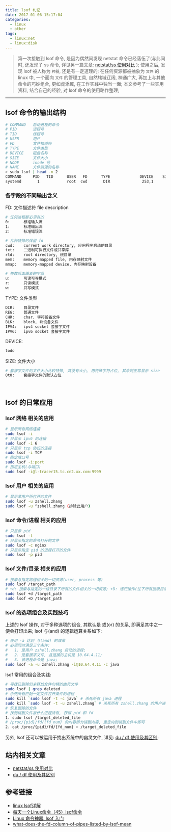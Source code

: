 ```yaml
---
title: lsof 札记
date: 2017-01-06 15:17:04
categories:
  - linux
  - other
tags:
  - linux:net
  - linux:disk
---
```


> 第一次接触到 lsof 命令, 是因为偶然间发现 netstat 命令已经落伍了(与此同时, 还发现了 ss 命令, 详见另一篇文章: [netstat/ss 使用对比]() );
使用之后, 发现 lsof 被人称为 `神器`, 还是有一定道理的; 在任何资源都被抽象为 `文件` 的 linux 中, 一个面向 `文件` 的管理工具, 自然辖域辽阔, 神通广大, 再加上与其他命令的巧妙组合, 更如虎添翼, 在工作实践中独当一面;
本文参考了一些实用资料, 结合自己的经验, 对 lsof 命令的使用略作整理;

<!--more-->

------

## **lsof 命令的输出结构**
``` bash
# COMMAND   启动进程的命令
# PID       进程号
# TID       线程号
# USER      用户
# FD        文件描述符
# TYPE      文件类型
# DEVICE    磁盘名称
# SIZE      文件大小
# NODE      inode 号
# NAME      文件资源的名称
> sudo lsof | head -n 2
COMMAND     PID   TID      USER   FD      TYPE             DEVICE    SIZE/OFF       NODE NAME
systemd       1            root  cwd       DIR              253,1        4096        128 /
```

### **各字段的不同输出含义**
FD: 文件描述符 file description
``` bash
# 任何进程都必须有的
0:      标准输入流
1:      标准输出流
2:      标准错误流

# 几种特殊的保留 fd
cwd:    current work directory, 应用程序启动的目录
txt:    二进制可执行文件或共享库
rtd:    root directory, 根目录
mem:    memory mapped file, 内存映射文件
mmap:   memory-mapped device, 内存映射设备

# 整数后面跟着的字母
u:      可读可写模式
r:      只读模式
w:      只写模式
```
TYPE: 文件类型
``` bash
DIR:    目录文件
REG:    普通文件
CHR:    char, 字符设备文件
BLK:    block, 块设备文件
IPV4:   ipv4 socket 套接字文件
IPV6:   ipv6 socket 套接字文件
```
DEVICE:
``` bash
todo
```
SIZE: 文件大小
``` bash
# 套接字文件的文件大小比较特殊, 其没有大小, 用特殊字符占位, 其余则正常显示 size
0t0:    套接字文件的默认占位
```
&nbsp;
## **lsof 的日常应用**
### **lsof 网络 相关的应用**
``` bash
# 显示所有网络连接
sudo lsof -i
# 只显示 ipv6 的连接
sudo lsof -i 6
# 只显示 tcp 协议的连接
sudo lsof -i TCP
# 指定端口号
sudo lsof -i:port
# 指定主机(与端口)
sudo lsof -i@l-tracer15.tc.cn2.xx.com:9999
```

### **lsof 用户 相关的应用**
``` bash
# 显示某用户所打开的文件
sudo lsof -u zshell.zhang
sudo lsof -u ^zshell.zhang (排除此用户)
```

### **lsof 命令/进程 相关的应用**
``` bash
# 只显示 pid
sudo lsof -t
# 只显示指定的命令打开的文件
sudo lsof -c nginx
# 只显示指定 pid 的进程打开的文件
sudo lsof -p pid
```

### **lsof 文件/目录 相关的应用**
``` bash
# 搜索与指定路径相关的一切资源(user, process 等)
sudo lsof /target_path
# +d: 搜索与指定的一级目录下所有的文件相关的一切资源; +D: 递归操作(往下所有层级目录)
sudo lsof +d /target_path
sudo lsof +D /target_path
```

### **lsof 的选项组合及实践技巧**
上述的 lsof 操作, 对于多种选项的组合, 其默认是 或(or) 的关系, 即满足其中之一便会打印出来;
lsof 与(and) 的逻辑运算关系如下:
``` bash
# 使用 -a 达到 与(and) 的效果
# 必须同时满足三个条件: 
#   1. 是用户 zshell.zhang 启动的进程;
#   2. 是套接字文件, 且连接的主机是 10.64.4.11;
#   3. 该进程命令是 java;
sudo lsof -a -u zshell.zhang -i@10.64.4.11 -c java
```
lsof 常用的组合及实践:
``` bash
# 寻找已删除但未释放文件句柄的幽灵文件
sudo lsof | grep deleted
# 杀死所有匹配一定文件打开条件的进程
sudo kill `sudo lsof -t -c java` # 杀死所有 java 进程
sudo kill `sudo lsof -t -u zshell.zhang` # 杀死所有 zshell.zhang 的用户进程
# 恢复删除的文件
# 找到误删文件被什么进程持有, 获得 pid 和 fd
1. sudo lsof /target_deleted_file
# /proc/{pid}/fd/{fd_num} 的内容即为误删内容, 重定向到误删文件中即可
2. cat /proc/{pid}/fd/{fd_num} > /target_deleted_file
```
另外, lsof 还可以被运用于找出系统中的幽灵文件, 详见: [du / df 使用及其区别](https://zshell-zhang.github.io/2017/04/07/linux-other--du,df使用及其区别/);

## **站内相关文章**
- [netstat/ss 使用对比]()
- [du / df 使用及其区别](https://zshell-zhang.github.io/2017/04/07/linux-other--du,df使用及其区别/)

## **参考链接**
- [linux lsof详解](http://blog.csdn.net/guoguo1980/article/details/2324454)
- [每天一个Linux命令（45）lsof命令](http://www.cnblogs.com/MenAngel/p/5575479.html)
- [Linux 命令神器: lsof 入门](https://linux.cn/article-4099-1.html)
- [what-does-the-fd-column-of-pipes-listed-by-lsof-mean](https://stackoverflow.com/questions/25140730/what-does-the-fd-column-of-pipes-listed-by-lsof-mean)

